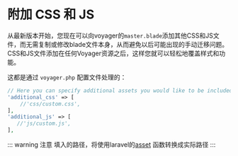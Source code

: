 # 附加 CSS 和 JS

从最新版本开始，您现在可以向voyager的`master.blade`添加其他CSS和JS文件，而无需复制或修改blade文件本身，从而避免以后可能出现的手动迁移问题。CSS和JS文件添加在任何Voyager资源之后，这样您就可以轻松地覆盖样式和功能。

这都是通过 `voyager.php` 配置文件处理的：

```php
// Here you can specify additional assets you would like to be included in the master.blade
'additional_css' => [
    //'css/custom.css',
],
'additional_js' => [
   //'js/custom.js',
],
```

::: warning 注意
填入的路径，将使用laravel的[asset](https://learnku.com/docs/laravel/6.x/helpers/5164#method-asset) 函数转换成实际路径
:::

